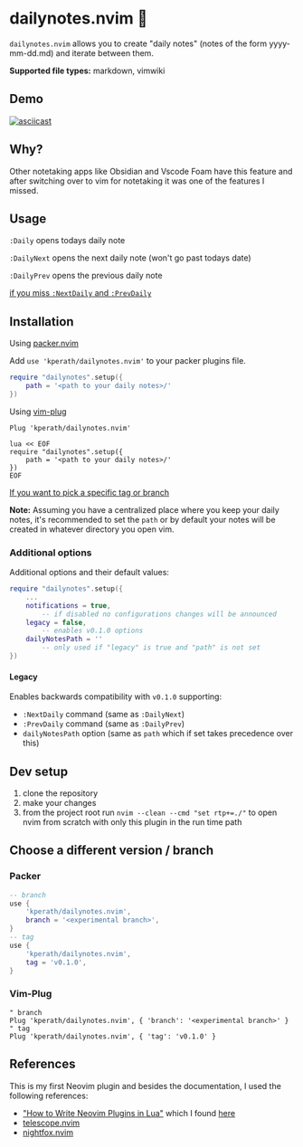 # dailynotes.nvim 📝

`dailynotes.nvim` allows you to create "daily notes" (notes of the form yyyy-mm-dd.md) and iterate between them.

**Supported file types:** markdown, vimwiki

## Demo
[![asciicast](https://asciinema.org/a/546632.svg)](https://asciinema.org/a/546632)

## Why?
Other notetaking apps like Obsidian and Vscode Foam have this feature and after switching over to vim for notetaking it was one of the features I missed.

## Usage
`:Daily` opens todays daily note

`:DailyNext` opens the next daily note (won't go past todays date)

`:DailyPrev` opens the previous daily note

[if you miss `:NextDaily` and `:PrevDaily`](#legacy)

## Installation
Using [packer.nvim](https://github.com/wbthomason/packer.nvim)

Add `use 'kperath/dailynotes.nvim'` to your packer plugins file.
```lua
require "dailynotes".setup({
    path = '<path to your daily notes>/'
})
```

Using [vim-plug](https://github.com/junegunn/vim-plug)
```vim
Plug 'kperath/dailynotes.nvim'

lua << EOF
require "dailynotes".setup({
    path = '<path to your daily notes>/'
})
EOF
```

[If you want to pick a specific tag or branch](#choose-a-different-version--branch)

**Note:** Assuming you have a centralized place where you keep your daily notes, it's recommended to set the `path` or by default your notes will be created in whatever directory you open vim.

### Additional options
Additional options and their default values:
```lua
require "dailynotes".setup({
    ...
    notifications = true,
        -- if disabled no configurations changes will be announced
    legacy = false,
        -- enables v0.1.0 options
    dailyNotesPath = ''
        -- only used if "legacy" is true and "path" is not set
})
```

#### Legacy
Enables backwards compatibility with `v0.1.0` supporting:
- `:NextDaily` command (same as `:DailyNext`)
- `:PrevDaily` command (same as `:DailyPrev`)
- `dailyNotesPath` option (same as `path` which if set takes precedence over this)

## Dev setup
1. clone the repository
2. make your changes
3. from the project root run `nvim --clean --cmd "set rtp+=./"` to open nvim from scratch with only this plugin in the run time path

## Choose a different version / branch
### Packer
```lua
-- branch
use {
    'kperath/dailynotes.nvim',
    branch = '<experimental branch>',
}
-- tag
use {
    'kperath/dailynotes.nvim',
    tag = 'v0.1.0',
}
```

### Vim-Plug
```vim
" branch
Plug 'kperath/dailynotes.nvim', { 'branch': '<experimental branch>' }
" tag
Plug 'kperath/dailynotes.nvim', { 'tag': 'v0.1.0' }
```

## References
This is my first Neovim plugin and besides the documentation, I used the following references:
- ["How to Write Neovim Plugins in Lua"](https://dev.to/2nit/how-to-write-neovim-plugins-in-lua-5cca) which I found [here](https://github.com/nanotee/nvim-lua-guide)
- [telescope.nvim](https://github.com/nvim-telescope/telescope.nvim)
- [nightfox.nvim](https://github.com/EdenEast/nightfox.nvim)

